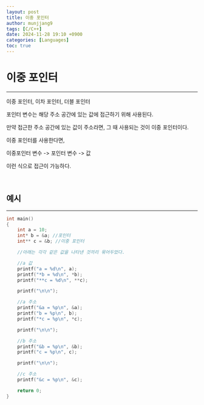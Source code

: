 ```yaml
---
layout: post
title: 이중 포인터
author: munjjang9
tags: [C/C++]
date: 2024-11-28 19:10 +0900
categories: [Languages]
toc: true
---
```


# 이중 포인터
---
이중 포인터, 이차 포인터, 더블 포인터

포인터 변수는 해당 주소 공간에 있는 값에 접근하기 위해 사용된다.

만약 접근한 주소 공간에 있는 값이 주소라면, 그 때 사용되는 것이 이중 포인터이다.

이중 포인터를 사용한다면,

이중포인터 변수 -> 포인터 변수 -> 값

이런 식으로 접근이 가능하다.

<br>

## 예시
---
```c
int main()
{
	int a = 10;
	int* b = &a; //포인터
	int** c = &b; //이중 포인터

    //아래는 각각 같은 값을 나타낸 것끼리 묶어두었다.

	//a 값
	printf("a = %d\n", a);
	printf("*b = %d\n", *b);
	printf("**c = %d\n", **c);

	printf("\n\n");

	//a 주소
	printf("&a = %p\n", &a);
	printf("b = %p\n", b);
	printf("*c = %p\n", *c);

	printf("\n\n");

	//b 주소
	printf("&b = %p\n", &b);
	printf("c = %p\n", c);

	printf("\n\n");

	//c 주소
	printf("&c = %p\n", &c);

	return 0;
}
```